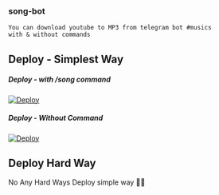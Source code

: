 ### song-bot
```
You can download youtube to MP3 from telegram bot #musics
with & without commands
```

## Deploy - Simplest Way
##### Deploy - with /song command

[![Deploy](https://www.herokucdn.com/deploy/button.svg)](https://heroku.com/deploy?template=https://github.com/raviyasa/Song-X-Bot/tree/main)

##### Deploy - Without Command
[![Deploy](https://www.herokucdn.com/deploy/button.svg)](https://heroku.com/deploy?template=https://github.com/raviyasa/Song-X-Bot/tree/Without-CMD)

## Deploy Hard Way
No Any Hard Ways Deploy simple way 🤗🤣
